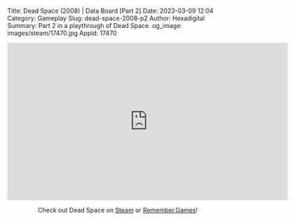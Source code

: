 Title: Dead Space (2008) | Data Board [Part 2]
Date: 2023-03-09 12:04
Category: Gameplay
Slug: dead-space-2008-p2
Author: Hexadigital
Summary: Part 2 in a playthrough of Dead Space.
og_image: images/steam/17470.jpg
Appid: 17470

<center><iframe src="https://www.youtube.com/embed/x3LxmFqh14U?feature=oembed" allow="accelerometer; autoplay; encrypted-media; gyroscope; picture-in-picture" width="640" height="360" frameborder="0"></iframe>

Check out Dead Space on [Steam](https://store.steampowered.com/app/17470/?curator_clanid=34633900) or [Remember.Games](https://remember.games/game/815/dead-space/)!</center>

